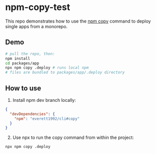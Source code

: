 # npm-copy-test

This repo demonstrates how to use the [npm copy](https://github.com/npm/cli/pull/4082) command to deploy single apps from a monorepo.

## Demo

```bash
# pull the repo, then:
npm install
cd packages/app
npx npm copy .deploy # runs local npm
# files are bundled to packages/app/.deploy directory
```

## How to use

1. Install npm dev branch locally:
```json
{
  "devDependencies": {
    "npm": "everett1992/cli#copy"
  }
}
```

2. Use npx to run the copy command from within the project:
```bash
npx npm copy .deploy
```

